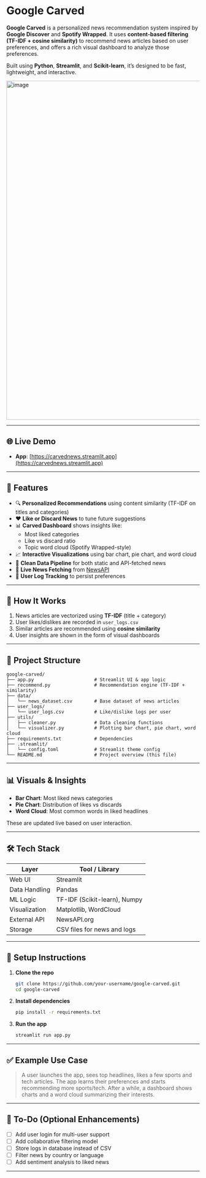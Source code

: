 # Google Carved

**Google Carved** is a personalized news recommendation system inspired by **Google Discover** and **Spotify Wrapped**. It uses **content-based filtering (TF-IDF + cosine similarity)** to recommend news articles based on user preferences, and offers a rich visual dashboard to analyze those preferences.

Built using **Python**, **Streamlit**, and **Scikit-learn**, it’s designed to be fast, lightweight, and interactive.


<img width="1920" height="884" alt="image" src="https://github.com/user-attachments/assets/c7bcd106-b0fe-4c5b-85b0-6b407297a8e9" />

---
## 🌐 Live Demo

- **App**: [https://carvednews.streamlit.app](https://carvednews.streamlit.app)

---

## 🚀 Features

- 🔍 **Personalized Recommendations** using content similarity (TF-IDF on titles and categories)
- ❤️ **Like or Discard News** to tune future suggestions
- 📊 **Carved Dashboard** shows insights like:
  - Most liked categories
  - Like vs discard ratio
  - Topic word cloud (Spotify Wrapped-style)
- 📈 **Interactive Visualizations** using bar chart, pie chart, and word cloud
- 🧼 **Clean Data Pipeline** for both static and API-fetched news
- 📡 **Live News Fetching** from [NewsAPI](https://newsapi.org/)
- 💾 **User Log Tracking** to persist preferences

---

## 🧠 How It Works

1. News articles are vectorized using **TF-IDF** (title + category)
2. User likes/dislikes are recorded in `user_logs.csv`
3. Similar articles are recommended using **cosine similarity**
4. User insights are shown in the form of visual dashboards

---

## 📂 Project Structure

```
google-carved/
├── app.py                      # Streamlit UI & app logic
├── recommend.py                # Recommendation engine (TF-IDF + similarity)
├── data/
│   └── news_dataset.csv        # Base dataset of news articles
├── user_logs/
│   └── user_logs.csv           # Like/dislike logs per user
├── utils/
│   ├── cleaner.py              # Data cleaning functions
│   └── visualizer.py           # Plotting bar chart, pie chart, word cloud
├── requirements.txt            # Dependencies
├── .streamlit/
│   └── config.toml             # Streamlit theme config
└── README.md                   # Project overview (this file)
```

---

## 📊 Visuals & Insights

- **Bar Chart**: Most liked news categories  
- **Pie Chart**: Distribution of likes vs discards  
- **Word Cloud**: Most common words in liked headlines

These are updated live based on user interaction.

---

## 🛠️ Tech Stack

| Layer        | Tool / Library                  |
|--------------|----------------------------------|
| Web UI       | Streamlit                        |
| Data Handling| Pandas                           |
| ML Logic     | TF-IDF (Scikit-learn), Numpy     |
| Visualization| Matplotlib, WordCloud            |
| External API | NewsAPI.org                      |
| Storage      | CSV files for news and logs      |

---

## 🔧 Setup Instructions

1. **Clone the repo**
   ```bash
   git clone https://github.com/your-username/google-carved.git
   cd google-carved
   ```

2. **Install dependencies**
   ```bash
   pip install -r requirements.txt
   ```

3. **Run the app**
   ```bash
   streamlit run app.py
   ```

---

## ✅ Example Use Case

> A user launches the app, sees top headlines, likes a few sports and tech articles. The app learns their preferences and starts recommending more sports/tech. After a while, a dashboard shows charts and a word cloud summarizing their interests.

---

## 📌 To-Do (Optional Enhancements)

- [ ] Add user login for multi-user support
- [ ] Add collaborative filtering model
- [ ] Store logs in database instead of CSV
- [ ] Filter news by country or language
- [ ] Add sentiment analysis to liked news

---

